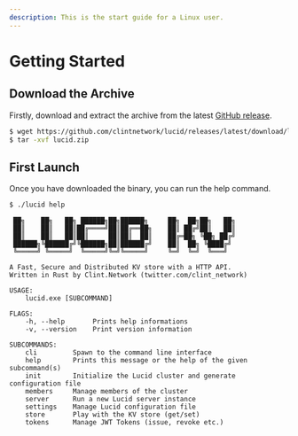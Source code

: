 ```yaml
---
description: This is the start guide for a Linux user.
---
```


# Getting Started

## Download the Archive

Firstly, download and extract the archive from the latest [GitHub release](https://github.com/clintnetwork/lucid/releases/latest).

```bash
$ wget https://github.com/clintnetwork/lucid/releases/latest/download/lucid.zip
$ tar -xvf lucid.zip
```

## First Launch

Once you have downloaded the binary, you can run the help command.

```bash
$ ./lucid help
```

```text
 ██╗    ██╗   ██╗ ██████╗██╗██████╗     ██╗  ██╗██╗   ██╗
 ██║    ██║   ██║██╔════╝██║██╔══██╗    ██║ ██╔╝██║   ██║
 ██║    ██║   ██║██║     ██║██║  ██║    ██╔═██╗ ╚██╗ ██╔╝
 ██████╗╚██████╔╝╚██████╗██║██████╔╝    ██║  ██╗ ╚████╔╝
 ╚═════╝ ╚═════╝  ╚═════╝╚═╝╚═════╝     ╚═╝  ╚═╝  ╚═══╝

A Fast, Secure and Distributed KV store with a HTTP API.
Written in Rust by Clint.Network (twitter.com/clint_network)

USAGE:
    lucid.exe [SUBCOMMAND]

FLAGS:
    -h, --help       Prints help informations
    -v, --version    Print version information

SUBCOMMANDS:
    cli         Spawn to the command line interface
    help        Prints this message or the help of the given subcommand(s)
    init        Initialize the Lucid cluster and generate configuration file
    members     Manage members of the cluster
    server      Run a new Lucid server instance
    settings    Manage Lucid configuration file
    store       Play with the KV store (get/set)
    tokens      Manage JWT Tokens (issue, revoke etc.)
```

